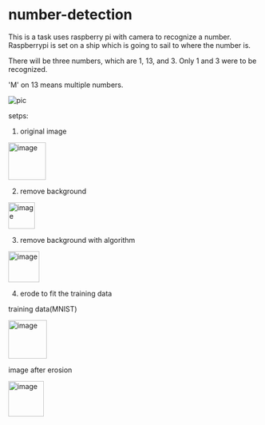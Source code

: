 # number-detection
This is a task uses raspberry pi with camera to recognize a number. Raspberrypi is set on a ship which is going to sail to where the number is.

There will be three numbers, which are 1, 13, and 3. Only 1 and 3 were to be recognized. 

'M' on 13 means multiple numbers.

![pic](https://user-images.githubusercontent.com/57026482/160870298-88a96fc9-d377-4758-95e9-160831aa6ed4.jpg)


setps:
1. original image
<img width="75" alt="image" src="https://user-images.githubusercontent.com/57026482/160864538-3484d75f-2096-43cb-a0db-bb008bdd0b6a.png">

2. remove background
<img width="53" alt="image" src="https://user-images.githubusercontent.com/57026482/160864606-4dfacbc1-21f8-4616-be5c-b1df8035dd77.png">

3. remove background with algorithm
<img width="62" alt="image" src="https://user-images.githubusercontent.com/57026482/160864967-926ccf5b-b689-4ad2-98ca-5e898041ccd1.png">

4. erode to fit the training data

training data(MNIST)

<img width="77" alt="image" src="https://user-images.githubusercontent.com/57026482/160865129-1b636fef-1ac2-48f3-b18a-f9f03caf63ee.png">

image after erosion

<img width="71" alt="image" src="https://user-images.githubusercontent.com/57026482/160865138-c9655a77-6cd5-440e-a1e5-3ca3f2fbcf51.png">
 
